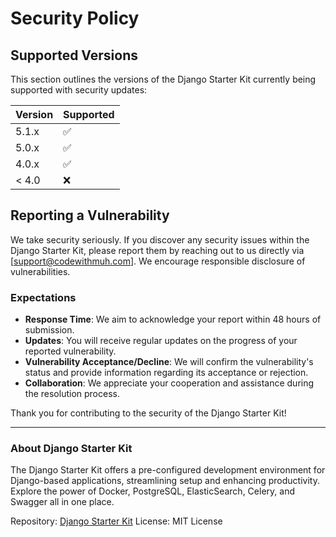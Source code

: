 # Security Policy

## Supported Versions

This section outlines the versions of the Django Starter Kit currently being supported with security updates:

| Version | Supported          |
| ------- | ------------------ |
| 5.1.x   | :white_check_mark: |
| 5.0.x   | :white_check_mark: |
| 4.0.x   | :white_check_mark: |
| < 4.0   | :x:                |

## Reporting a Vulnerability

We take security seriously. If you discover any security issues within the Django Starter Kit, please report them by reaching out to us directly via [support@codewithmuh.com]. We encourage responsible disclosure of vulnerabilities.

### Expectations

- **Response Time**: We aim to acknowledge your report within 48 hours of submission.
- **Updates**: You will receive regular updates on the progress of your reported vulnerability.
- **Vulnerability Acceptance/Decline**: We will confirm the vulnerability's status and provide information regarding its acceptance or rejection.
- **Collaboration**: We appreciate your cooperation and assistance during the resolution process.

Thank you for contributing to the security of the Django Starter Kit!

---

### About Django Starter Kit

The Django Starter Kit offers a pre-configured development environment for Django-based applications, streamlining setup and enhancing productivity. Explore the power of Docker, PostgreSQL, ElasticSearch, Celery, and Swagger all in one place.

Repository: [Django Starter Kit](https://github.com/codewithmuh/django-starter-kit)
License: MIT License
